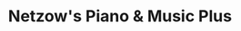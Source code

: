 ---
title: "Netzow's Piano & Music Plus"
url: /wauwatosa/netzows-piano-and-music-plus/
shop: music
---
